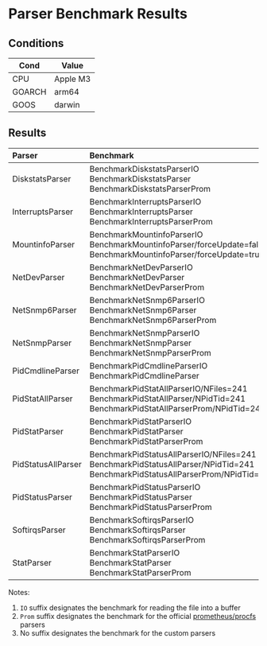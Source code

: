 # Parser Benchmark Results

## Conditions

| Cond | Value |
| --- | --- |
| CPU | Apple M3 |
| GOARCH | arm64 |
| GOOS | darwin |

## Results

| Parser | Benchmark | Run# | ns/op | Bytes/op | Allocs/op |
| :--- | :--- | ---: | ---: | ---: | ---: |
| DiskstatsParser | BenchmarkDiskstatsParserIO<br>BenchmarkDiskstatsParser<br>BenchmarkDiskstatsParserProm | 93397<br>72454<br>12900 | 12854<br>16382<br>93568 | 152<br>336<br>15128 | 3<br>38<br>176 |
| InterruptsParser | BenchmarkInterruptsParserIO<br>BenchmarkInterruptsParser<br>BenchmarkInterruptsParserProm | 87865<br>72271<br>33009 | 12837<br>16987<br>36460 | 152<br>240<br>26324 | 3<br>35<br>171 |
| MountinfoParser | BenchmarkMountinfoParserIO<br>BenchmarkMountinfoParser/forceUpdate=false<br>BenchmarkMountinfoParser/forceUpdate=true | 94684<br>96782<br>57996 | 12968<br>13009<br>21103 | 152<br>176<br>10256 | 3<br>4<br>39 |
| NetDevParser | BenchmarkNetDevParserIO<br>BenchmarkNetDevParser<br>BenchmarkNetDevParserProm | 65162<br>67764<br>59604 | 17988<br>18576<br>20688 | 136<br>168<br>5896 | 3<br>6<br>16 |
| NetSnmp6Parser | BenchmarkNetSnmp6ParserIO<br>BenchmarkNetSnmp6Parser<br>BenchmarkNetSnmp6ParserProm | 67117<br>55129<br>27294 | 18092<br>21413<br>43966 | 152<br>176<br>20040 | 3<br>4<br>275 |
| NetSnmpParser | BenchmarkNetSnmpParserIO<br>BenchmarkNetSnmpParser<br>BenchmarkNetSnmpParserProm | 62631<br>59682<br>36613 | 17839<br>20324<br>32523 | 136<br>160<br>11960 | 3<br>4<br>117 |
| PidCmdlineParser | BenchmarkPidCmdlineParserIO<br>BenchmarkPidCmdlineParser | 89788<br>92835 | 12820<br>13214 | 152<br>272 | 3<br>6 |
| PidStatAllParser | BenchmarkPidStatAllParserIO/NFiles=241<br>BenchmarkPidStatAllParser/NPidTid=241<br>BenchmarkPidStatAllParserProm/NPidTid=241 | 368<br>357<br>192 | 3175892<br>3344697<br>6172055 | 35228<br>55132<br>381359 | 723<br>1205<br>7232 |
| PidStatParser | BenchmarkPidStatParserIO<br>BenchmarkPidStatParser<br>BenchmarkPidStatParserProm | 92742<br>82893<br>54816 | 12933<br>13629<br>22032 | 152<br>248<br>1336 | 3<br>5<br>31 |
| PidStatusAllParser | BenchmarkPidStatusAllParserIO/NFiles=241<br>BenchmarkPidStatusAllParser/NPidTid=241<br>BenchmarkPidStatusAllParserProm/NPidTid=241 | 354<br>298<br>175 | 3264585<br>3880848<br>6853190 | 36530<br>64593<br>2136402 | 723<br>1620<br>24538 |
| PidStatusParser | BenchmarkPidStatusParserIO<br>BenchmarkPidStatusParser<br>BenchmarkPidStatusParserProm | 90650<br>72498<br>48866 | 13066<br>15995<br>23912 | 152<br>272<br>8936 | 3<br>6<br>101 |
| SoftirqsParser | BenchmarkSoftirqsParserIO<br>BenchmarkSoftirqsParser<br>BenchmarkSoftirqsParserProm | 95894<br>77880<br>50244 | 12647<br>15572<br>22990 | 136<br>200<br>14992 | 3<br>13<br>42 |
| StatParser | BenchmarkStatParserIO<br>BenchmarkStatParser<br>BenchmarkStatParserProm | 96032<br>39738<br>24812 | 12666<br>30936<br>48767 | 136<br>160<br>47666 | 3<br>4<br>78 |

Notes:

  1. `IO` suffix designates the benchmark for reading the file into a buffer
  2. `Prom` suffix designates the benchmark for the official [prometheus/procfs](https://github.com/prometheus/procfs) parsers
  3. No suffix designates the benchmark for the custom parsers

